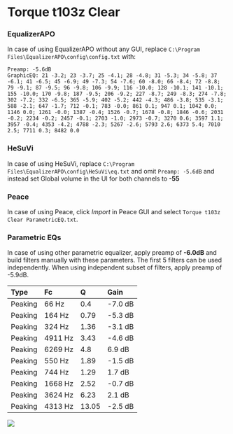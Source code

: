# Torque t103z Clear

### EqualizerAPO
In case of using EqualizerAPO without any GUI, replace `C:\Program Files\EqualizerAPO\config\config.txt`
with:
```
Preamp: -5.6dB
GraphicEQ: 21 -3.2; 23 -3.7; 25 -4.1; 28 -4.8; 31 -5.3; 34 -5.8; 37 -6.1; 41 -6.5; 45 -6.9; 49 -7.3; 54 -7.6; 60 -8.0; 66 -8.4; 72 -8.8; 79 -9.1; 87 -9.5; 96 -9.8; 106 -9.9; 116 -10.0; 128 -10.1; 141 -10.1; 155 -10.0; 170 -9.8; 187 -9.5; 206 -9.2; 227 -8.7; 249 -8.3; 274 -7.8; 302 -7.2; 332 -6.5; 365 -5.9; 402 -5.2; 442 -4.3; 486 -3.8; 535 -3.1; 588 -2.1; 647 -1.7; 712 -0.1; 783 -0.0; 861 0.1; 947 0.1; 1042 0.0; 1146 0.0; 1261 -0.0; 1387 -0.4; 1526 -0.7; 1678 -0.8; 1846 -0.6; 2031 -0.2; 2234 -0.2; 2457 -0.1; 2703 -1.0; 2973 -0.7; 3270 0.6; 3597 1.1; 3957 -0.4; 4353 -4.2; 4788 -2.3; 5267 -2.6; 5793 2.6; 6373 5.4; 7010 2.5; 7711 0.3; 8482 0.0
```

### HeSuVi
In case of using HeSuVi, replace `C:\Program Files\EqualizerAPO\config\HeSuVi\eq.txt` and omit `Preamp:
-5.6dB` and instead set Global volume in the UI for both channels to **-55**

### Peace
In case of using Peace, click *Import* in Peace GUI and select `Torque t103z Clear ParametricEQ.txt`.

### Parametric EQs
In case of using other parametric equalizer, apply preamp of **-6.0dB** and build filters manually
with these parameters. The first 5 filters can be used independently.
When using independent subset of filters, apply preamp of -5.9dB.

| Type    | Fc      |     Q | Gain    |
|:--------|:--------|:------|:--------|
| Peaking | 66 Hz   |  0.4  | -7.0 dB |
| Peaking | 164 Hz  |  0.79 | -5.3 dB |
| Peaking | 324 Hz  |  1.36 | -3.1 dB |
| Peaking | 4911 Hz |  3.43 | -4.6 dB |
| Peaking | 6269 Hz |  4.8  | 6.9 dB  |
| Peaking | 550 Hz  |  1.89 | -1.5 dB |
| Peaking | 744 Hz  |  1.29 | 1.7 dB  |
| Peaking | 1668 Hz |  2.52 | -0.7 dB |
| Peaking | 3624 Hz |  6.23 | 2.1 dB  |
| Peaking | 4313 Hz | 13.05 | -2.5 dB |

![](https://raw.githubusercontent.com/jaakkopasanen/AutoEq/master/results/innerfidelity/sbaf-serious/Torque%20t103z%20Clear/Torque%20t103z%20Clear.png)